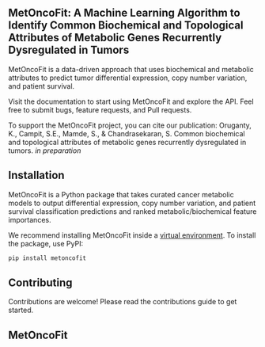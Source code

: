 ## MetOncoFit: A Machine Learning Algorithm to Identify Common Biochemical and Topological Attributes of Metabolic Genes Recurrently Dysregulated in Tumors
 MetOncoFit is a data-driven approach that uses biochemical and metabolic attributes to predict tumor differential expression, copy number variation, and patient survival.

Visit the documentation to start using MetOncoFit and explore the API. Feel free to submit bugs, feature requests, and Pull requests.

To support the MetOncoFit project, you can cite our publication:
Oruganty, K., Campit, S.E., Mamde, S., & Chandrasekaran, S. Common biochemical and topological attributes of metabolic genes recurrently dysregulated in tumors. *in preparation*

## Installation
MetOncoFit is a Python package that takes curated cancer metabolic models to output differential expression, copy number variation, and patient survival classification predictions and ranked metabolic/biochemical feature importances.

We recommend installing MetOncoFit inside a [virtual environment](https://virtualenv.pypa.io/en/latest/). To install the package, use PyPI:

``` Python
pip install metoncofit
```

## Contributing
Contributions are welcome! Please read the contributions guide to get started.

## MetOncoFit

